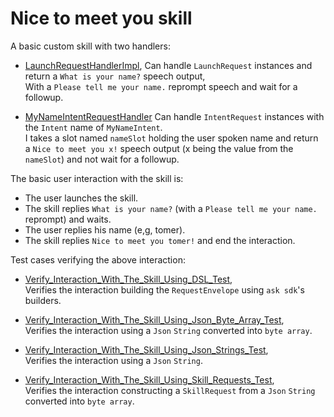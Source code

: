 # Nice to meet you skill

A basic custom skill with two handlers:

- [LaunchRequestHandlerImpl](src/main/java/info/tomfi/alexa/ntm/LaunchRequestHandlerImpl.java),
  Can handle `LaunchRequest` instances and return a `What is your name?` speech output,</br>
  With a `Please tell me your name.` reprompt speech and wait for a followup.

- [MyNameIntentRequestHandler](src/main/java/info/tomfi/alexa/ntm/MyNameIntentRequestHandler.java)
  Can handle `IntentRequest` instances with the `Intent` name of `MyNameIntent`.</br>
  I takes a slot named `nameSlot` holding the user spoken name and return a
  `Nice to meet you x!` speech output (x being the value from the `nameSlot`) and not wait for a
  followup.

The basic user interaction with the skill is:

- The user launches the skill.
- The skill replies `What is your name?` (with a `Please tell me your name.` reprompt) and waits.
- The user replies his name (e,g, tomer).
- The skill replies `Nice to meet you tomer!` and end the interaction.

Test cases verifying the above interaction:

- [Verify_Interaction_With_The_Skill_Using_DSL_Test](src/test/java/info/tomfi/alexa/ntm/Verify_Interaction_With_The_Skill_Using_DSL_Test.java),</br>
  Verifies the interaction building the `RequestEnvelope` using `ask sdk`'s builders.

- [Verify_Interaction_With_The_Skill_Using_Json_Byte_Array_Test](src/test/java/info/tomfi/alexa/ntm/Verify_Interaction_With_The_Skill_Using_Json_Byte_Array_Test.java),</br>
  Verifies the interaction using a `Json` `String` converted into `byte array`.

- [Verify_Interaction_With_The_Skill_Using_Json_Strings_Test](src/test/java/info/tomfi/alexa/ntm/Verify_Interaction_With_The_Skill_Using_Json_Strings_Test.java),</br>
  Verifies the interaction using a `Json` `String`.

- [Verify_Interaction_With_The_Skill_Using_Skill_Requests_Test](src/test/java/info/tomfi/alexa/ntm/Verify_Interaction_With_The_Skill_Using_Skill_Requests_Test.java),</br>
  Verifies the interaction constructing a `SkillRequest` from a `Json` `String` converted into
  `byte array`.
